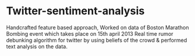# Twitter-sentiment-analysis
Handcrafted feature based approach, 
Worked on data of Boston Marathon Bombing event which takes place on 15th april 2013
Real time rumor debunking algorithm for twitter by using beliefs of the crowd & performed text analysis on the data.
